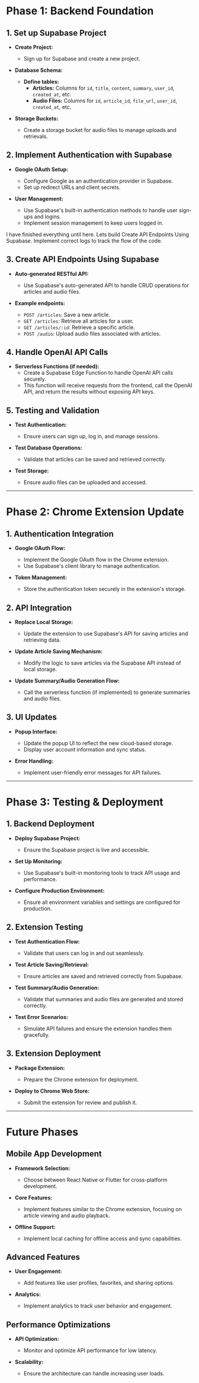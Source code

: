 # Phase 1: Backend Foundation

## 1. Set up Supabase Project

- **Create Project:**
  - Sign up for Supabase and create a new project.

- **Database Schema:**
  - **Define tables:**
    - **Articles:** Columns for `id`, `title`, `content`, `summary`, `user_id`, `created_at`, etc.
    - **Audio Files:** Columns for `id`, `article_id`, `file_url`, `user_id`, `created_at`, etc.

- **Storage Buckets:**
  - Create a storage bucket for audio files to manage uploads and retrievals.

## 2. Implement Authentication with Supabase

- **Google OAuth Setup:**
  - Configure Google as an authentication provider in Supabase.
  - Set up redirect URLs and client secrets.

- **User Management:**
  - Use Supabase's built-in authentication methods to handle user sign-ups and logins.
  - Implement session management to keep users logged in.


I have finished everything until here. Lets build Create API Endpoints Using Supabase. Implement correct logs to track the flow of the code.

## 3. Create API Endpoints Using Supabase

- **Auto-generated RESTful API:**
  - Use Supabase's auto-generated API to handle CRUD operations for articles and audio files.

- **Example endpoints:**
  - `POST /articles`: Save a new article.
  - `GET /articles`: Retrieve all articles for a user.
  - `GET /articles/:id`: Retrieve a specific article.
  - `POST /audio`: Upload audio files associated with articles.

## 4. Handle OpenAI API Calls

- **Serverless Functions (if needed):**
  - Create a Supabase Edge Function to handle OpenAI API calls securely.
  - This function will receive requests from the frontend, call the OpenAI API, and return the results without exposing API keys.

## 5. Testing and Validation

- **Test Authentication:**
  - Ensure users can sign up, log in, and manage sessions.

- **Test Database Operations:**
  - Validate that articles can be saved and retrieved correctly.

- **Test Storage:**
  - Ensure audio files can be uploaded and accessed.

---

# Phase 2: Chrome Extension Update

## 1. Authentication Integration

- **Google OAuth Flow:**
  - Implement the Google OAuth flow in the Chrome extension.
  - Use Supabase's client library to manage authentication.

- **Token Management:**
  - Store the authentication token securely in the extension's storage.

## 2. API Integration

- **Replace Local Storage:**
  - Update the extension to use Supabase's API for saving articles and retrieving data.

- **Update Article Saving Mechanism:**
  - Modify the logic to save articles via the Supabase API instead of local storage.

- **Update Summary/Audio Generation Flow:**
  - Call the serverless function (if implemented) to generate summaries and audio files.

## 3. UI Updates

- **Popup Interface:**
  - Update the popup UI to reflect the new cloud-based storage.
  - Display user account information and sync status.

- **Error Handling:**
  - Implement user-friendly error messages for API failures.

---

# Phase 3: Testing & Deployment

## 1. Backend Deployment

- **Deploy Supabase Project:**
  - Ensure the Supabase project is live and accessible.

- **Set Up Monitoring:**
  - Use Supabase's built-in monitoring tools to track API usage and performance.

- **Configure Production Environment:**
  - Ensure all environment variables and settings are configured for production.

## 2. Extension Testing

- **Test Authentication Flow:**
  - Validate that users can log in and out seamlessly.

- **Test Article Saving/Retrieval:**
  - Ensure articles are saved and retrieved correctly from Supabase.

- **Test Summary/Audio Generation:**
  - Validate that summaries and audio files are generated and stored correctly.

- **Test Error Scenarios:**
  - Simulate API failures and ensure the extension handles them gracefully.

## 3. Extension Deployment

- **Package Extension:**
  - Prepare the Chrome extension for deployment.

- **Deploy to Chrome Web Store:**
  - Submit the extension for review and publish it.

---

# Future Phases

## Mobile App Development

- **Framework Selection:**
  - Choose between React Native or Flutter for cross-platform development.

- **Core Features:**
  - Implement features similar to the Chrome extension, focusing on article viewing and audio playback.

- **Offline Support:**
  - Implement local caching for offline access and sync capabilities.

## Advanced Features

- **User Engagement:**
  - Add features like user profiles, favorites, and sharing options.

- **Analytics:**
  - Implement analytics to track user behavior and engagement.

## Performance Optimizations

- **API Optimization:**
  - Monitor and optimize API performance for low latency.

- **Scalability:**
  - Ensure the architecture can handle increasing user loads.
